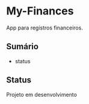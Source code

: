 # My-Finances

App para registros financeiros.

## Sumário

- status

## Status

Projeto em desenvolvimento
